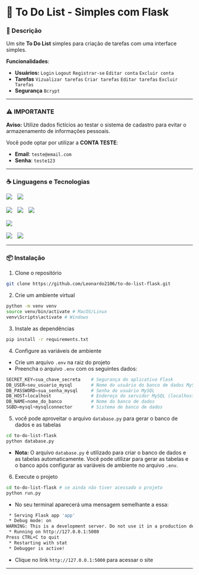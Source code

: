 # 📖 To Do List - Simples com Flask

### 📌 Descrição
Um site **To Do List** simples para criação de tarefas com uma interface simples.

**Funcionalidades**:  
- **Usuários:** `Login` `Logout` `Registrar-se` `Editar conta` `Excluir conta`
- **Tarefas** `Vizualizar tarefas` `Criar tarefas` `Editar tarefas` `Excluir Tarefas`
- **Segurança** `Bcrypt`

---

### ⚠ **IMPORTANTE**

**Aviso:** Utilize dados fictícios ao testar o sistema de cadastro para evitar o armazenamento de informações pessoais.

Você pode optar por utilizar a **CONTA TESTE**:
- **Email**: `teste@email.com`
- **Senha**: `teste123`

---

### ☕ Linguagens e Tecnologias
<div>
    <img style="margin-right: 10px" src="https://img.shields.io/badge/Flask-000000.svg?style=for-the-badge&logo=Flask&logoColor=white">
    <img src="https://img.shields.io/badge/SQLAlchemy-D71F00.svg?style=for-the-badge&logo=SQLAlchemy&logoColor=white">
</div><br>
<div>
    <img style="margin-right: 10px" src="https://img.shields.io/badge/Python-3776AB.svg?style=for-the-badge&logo=Python&logoColor=white">
    <img style="margin-right: 10px" src="https://img.shields.io/badge/HTML5-E34F26.svg?style=for-the-badge&logo=HTML5&logoColor=white">
    <img src="https://img.shields.io/badge/CSS3-1572B6.svg?style=for-the-badge&logo=CSS3&logoColor=white">
</div><br>
<div>
    <img src="https://img.shields.io/badge/MySQL-4479A1.svg?style=for-the-badge&logo=MySQL&logoColor=white">
</div><br>
<div>
    <img style="margin-right: 10px" src="https://img.shields.io/badge/Jinja-B41717.svg?style=for-the-badge&logo=Jinja&logoColor=white">
    <img src="https://img.shields.io/badge/.ENV-ECD53F.svg?style=for-the-badge&logo=dotenv&logoColor=black">
</div>

---

### 📦 Instalação
1) Clone o repositório
```bash
git clone https://github.com/Leonardo2106/to-do-list-flask.git
```
2) Crie um ambiente virtual
```bash
python -m venv venv
source venv/bin/activate # MacOS/Linux
venv\Scripts\activate # Windows
```
3) Instale as dependências
```bash
pip install -r requirements.txt
```
4) Configure as variáveis de ambiente
- Crie um arquivo `.env` na raiz do projeto
- Preencha o arquivo `.env` com os seguintes dados:

```python
SECRET_KEY=sua_chave_secreta    # Segurança do aplicativo Flask
DB_USER=seu_usuario_mysql       # Nome do usuário do banco de dados MySQL
DB_PASSWORD=sua_senha_mysql     # Senha do usuário MySQL
DB_HOST=localhost               # Endereço do servidor MySQL (localhost se for local)
DB_NAME=nome_do_banco           # Nome do banco de dados
SGBD=mysql+mysqlconnector       # Sistema de banco de dados
```

5) você pode aproveitar o arquivo `database.py` para gerar o banco de dados e as tabelas
```bash
cd to-do-list-flask
python database.py
```
- **Nota:** O arquivo `database.py` é utilizado para criar o banco de dados e as tabelas automaticamente. Você pode utilizar para gerar as tabelas e o banco após configurar as variáveis de ambiente no arquivo `.env`.

6) Execute o projeto
```bash
cd to-do-list-flask # se ainda não tiver acessado o projeto
python run.py
```
- No seu terminal aparecerá uma mensagem semelhante a essa:
```bash
 * Serving Flask app 'app'
 * Debug mode: on
WARNING: This is a development server. Do not use it in a production deployment. Use a production WSGI server instead.
 * Running on http://127.0.0.1:5000
Press CTRL+C to quit
 * Restarting with stat
 * Debugger is active!
```
- Clique no link `http://127.0.0.1:5000` para acessar o site
---


